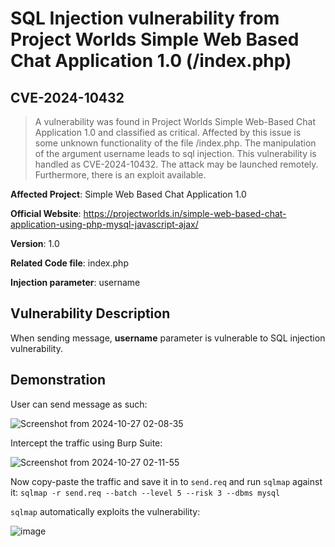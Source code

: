 # SQL Injection vulnerability from Project Worlds Simple Web Based Chat Application 1.0 (/index.php)
## CVE-2024-10432

> A vulnerability was found in Project Worlds Simple Web-Based Chat Application 1.0 and classified as critical. Affected by this issue is some unknown functionality of the file /index.php. The manipulation of the argument username leads to sql injection. This vulnerability is handled as CVE-2024-10432. The attack may be launched remotely. Furthermore, there is an exploit available.



**Affected Project**: Simple Web Based Chat Application 1.0

**Official Website**: https://projectworlds.in/simple-web-based-chat-application-using-php-mysql-javascript-ajax/

**Version**: 1.0

**Related Code file**: index.php

**Injection parameter**: username

## Vulnerability Description

When sending message, **username** parameter is vulnerable to SQL injection vulnerability.

## Demonstration

User can send message as such:

![Screenshot from 2024-10-27 02-08-35](https://github.com/user-attachments/assets/ff2dee0c-9e44-4efb-845b-e52541ce93c7)

Intercept the traffic using Burp Suite:

![Screenshot from 2024-10-27 02-11-55](https://github.com/user-attachments/assets/f655cce8-3080-435e-a53e-2252b8883549)

Now copy-paste the traffic and save it in to `send.req` and run `sqlmap` against it: `sqlmap -r send.req --batch --level 5 --risk 3 --dbms mysql`

`sqlmap` automatically exploits the vulnerability:

![image](https://github.com/user-attachments/assets/b9c314b1-4c60-4f77-ba03-20a6fcf2ec74)
